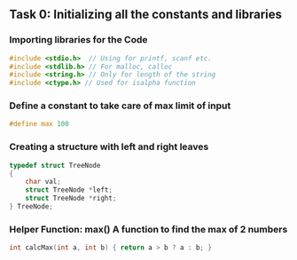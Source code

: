 ## Task 0: Initializing all the constants and libraries
### Importing libraries for the Code
```c
#include <stdio.h>  // Using for printf, scanf etc.
#include <stdlib.h> // For malloc, calloc
#include <string.h> // Only for length of the string
#include <ctype.h> // Used for isalpha function
```

### Define a constant to take care of max limit of input
```c
#define max 100
```

### Creating a structure with left and right leaves
```c
typedef struct TreeNode
{
    char val;
    struct TreeNode *left;
    struct TreeNode *right;
} TreeNode;
```

### Helper Function: max() A function to find the max of 2 numbers
```c
int calcMax(int a, int b) { return a > b ? a : b; }
```